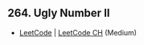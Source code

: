 ## 264. Ugly Number II

-  [LeetCode](https://leetcode.com/problems/ugly-number-ii/) | [LeetCode CH](https://leetcode.cn/problems/ugly-number-ii/) (Medium)

